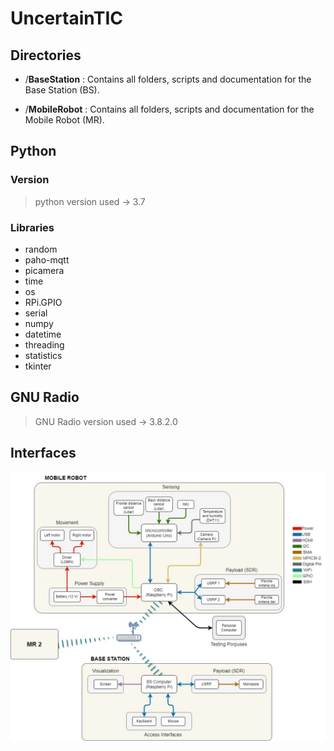 # **UncertainTIC**

## **Directories**

- /**BaseStation** : Contains all folders, scripts and documentation for the Base Station (BS).

- /**MobileRobot** : Contains all folders, scripts and documentation for the Mobile Robot (MR).

## **Python**

### **Version**

> python version used -> 3.7

### **Libraries**

- random
- paho-mqtt
- picamera
- time
- os
- RPi.GPIO
- serial
- numpy
- datetime
- threading
- statistics
- tkinter

## **GNU Radio**

> GNU Radio version used -> 3.8.2.0

## **Interfaces**

![alt text](conexionado_interfaces.jpg)
